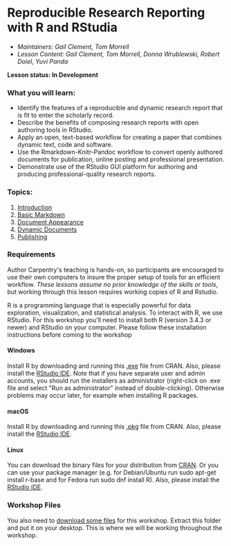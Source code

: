Reproducible Research Reporting with R and RStudia
=======

- *Maintainers: Gail Clement, Tom Morrell* 
- *Lesson Content: Gail Clement, Tom Morrell, Donna Wrublewski, Robert Doiel, Yuvi Panda*

**Lesson status: In Development**

### What you will learn:
- Identify the features of a reproducible and dynamic research report that is fit to enter the scholarly record.
- Describe the benefits of composing research reports with open authoring tools in RStudio.
- Apply an open, text-based workflow for creating a paper that combines dynamic text, code and software.
-  Use the Rmarkdown-Knitr-Pandoc workflow to convert openly authored documents for publication, online posting and professional presentation.
- Demonstrate use of the RStudio GUI platform for authoring and producing professional-quality research reports.

### Topics:

1. [Introduction](00-getting-started.html)
2. [Basic Markdown](01-markdown.html)
3. [Document Appearance](02-modifying-appearance.html)
4. [Dynamic Documents](03-dynamic.html)
5. [Publishing](04-publishing.html)

### Requirements

Author Carpentry's teaching is hands-on, so participants are encouraged to use
their own computers to insure the proper setup of tools for an efficient
workflow.
*These lessons assume no prior knowledge of the skills or tools*, but working
through this lesson requires working copies of R and Rstudio.

R is a programming language that is especially powerful for data exploration,
visualization, and statistical analysis. To interact with R, we use RStudio.
For this workshop you'll need to install both R (version 3.4.3 or newer) and
RStudio on your computer. Please follow these installation instructions before coming to the workshop

#### Windows
Install R by downloading and running this
[.exe](https://cran.r-project.org/bin/windows/base/release.htm) file from CRAN. 
Also, please install the [RStudio
IDE](https://www.rstudio.com/products/rstudio/download/#download). 
Note that if you have separate user and admin accounts, you should run the 
installers as administrator (right-click on .exe file and select "Run as administrator" 
instead of double-clicking). Otherwise problems may occur later, for example when installing R packages.

#### macOS
Install R by downloading and running this
[.pkg](https://cran.r-project.org/bin/macosx/R-latest.pkg) file from CRAN. Also, 
please install the [RStudio
IDE](https://www.rstudio.com/products/rstudio/download/#download).

#### Linux
You can download the binary files for your distribution from
[CRAN](https://cran.r-project.org/index.html). Or you can use your package 
manager (e.g. for Debian/Ubuntu run sudo apt-get install r-base and for 
Fedora run sudo dnf install R). Also, please install the [RStudio
IDE](https://www.rstudio.com/products/rstudio/download/#download).

### Workshop Files

You also need to [download some files](data.zip) for this workshop.
Extract this folder and put it on your desktop.  This is where we will be
working throughout the workshop.

